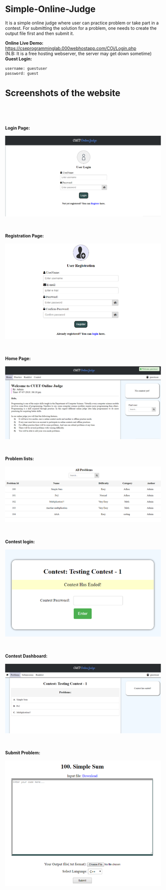# Simple-Online-Judge
It is a simple online judge where user can practice problem or take part in a contest. For submitting the solution for a problem, one needs to create the output file first and then submit it.

**Online Live Demo:** https://cseprogramminglab.000webhostapp.com/COj/Login.php <br/>
                      (N.B: It is a free hosting webserver, the server may get down sometime)
**Guest Login:**
```
username: guestuser
password: guest
```

# Screenshots of the website
<br/><br/><br/><br/>**Login Page:**<br/><br/>
![alt text](https://github.com/bi11a1/Simple-Online-Judge/blob/master/Demo%20images/Capture.PNG)
<br/><br/><br/><br/>**Registration Page:**<br/><br/>
![alt text](https://github.com/bi11a1/Simple-Online-Judge/blob/master/Demo%20images/Capture1.PNG)
<br/><br/><br/><br/>**Home Page:**<br/><br/>
![alt text](https://github.com/bi11a1/Simple-Online-Judge/blob/master/Demo%20images/Capture2.PNG)
<br/><br/><br/><br/>**Problem lists:**<br/><br/>
![alt text](https://github.com/bi11a1/Simple-Online-Judge/blob/master/Demo%20images/Capture3.PNG)
<br/><br/><br/><br/>**Contest login:**<br/><br/>
![alt text](https://github.com/bi11a1/Simple-Online-Judge/blob/master/Demo%20images/Capture4.PNG)
<br/><br/><br/><br/>**Contest Dashboard:**<br/><br/>
![alt text](https://github.com/bi11a1/Simple-Online-Judge/blob/master/Demo%20images/Capture5.PNG)
<br/><br/><br/><br/>**Submit Problem:**<br/><br/>
![alt text](https://github.com/bi11a1/Simple-Online-Judge/blob/master/Demo%20images/Capture6.PNG)
